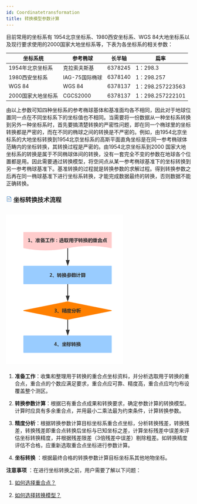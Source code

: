 ```yaml
---
id: Coordinatetransformation
title: 转换模型参数计算  
---  
```

  
 目前常用的坐标系有 1954北京坐标系、1980西安坐标系、WGS 84大地坐标系以及现行要求使用的2000国家大地坐标系等，下表为各坐标系的相关参数：

 坐标系统 | 参考椭球 | 长半轴 | 扁率  
 ---|---|---|---  
 1954年北京坐标系 | 克拉索夫斯基 | 6378245 | 1：298.3  
 1980西安坐标系 | IAG-75国际椭球 | 6378140 | 1：298.257  
 WGS 84 | WGS 84 | 6378137 | 1：298.257223563  
 2000国家大地坐标系 | CGCS2000 | 6378137 | 1：298.257222101  

由以上参数可知四种坐标系的参考椭球基体和基准面均各不相同，因此对于地球位置同一点在不同坐标系下的坐标值也不相同。当需要将一份数据从一种坐标系转换到另外一种坐标系时，首先要搞清楚转换的严密性问题，即在同一个椭球里的坐标转换都是严密的，而在不同的椭球之间的转换是不严密的。例如，由1954北京坐标系的大地坐标转换到1954北京坐标系的高斯平面直角坐标是在同一参考椭球体范畴内的坐标转换，其转换过程是严密的。由1954北京坐标系到2000
国家大地坐标系的转换是属于不同椭球体间的转换，没有一套完全不变的参数在地球各个位置都是用。因此需要通过转换模型，将空间点从某一参考椭球基准下的坐标转换到另一参考椭球基准下。基准转换的过程就是转换参数的求解过程。得到转换参数之后再在同一椭球基准下进行坐标系转换，才能完成数据最终的转换，否则数据不能正确转换。



 ### ![](../../img/read.gif) 坐标转换技术流程



 ![](img/FlowChart.png)  
 ---  
   1. **准备工作**：收集和整理用于转换的重合点坐标资料，并分析选取用于转换的重合点，重合点的个数应满足要求，重合点应可靠、精度高，重合点应均匀布设覆盖整个测区。

   2. **转换参数计算**：根据已有重合点成果和转换要求，确定参数计算的转换模型。计算时应具有多余重合点，并用最小二乘法最为约束条件，计算转换参数。

   3. **精度分析**：根据转换参数计算目标坐标系重合点坐标，分析转换残差，转换残差，转换残差即重合点转换后坐标与已知坐标之差，计算坐标残差中误差来评估坐标转换精度，并根据残差限差（3倍残差中误差）剔除粗差。如转换精度评估不合格，应重新选取重合点坐标进行参数计算。

   4. **坐标转换** ：根据最终合格的转换参数计算目标坐标系其他地物坐标。

 **注意事项** ：在进行坐标转换之前，用户需要了解以下问题：



   1. [如何选择重合点？](TransformationParaStep)

   2. [如何选择转换模型？](TransformationModel)
